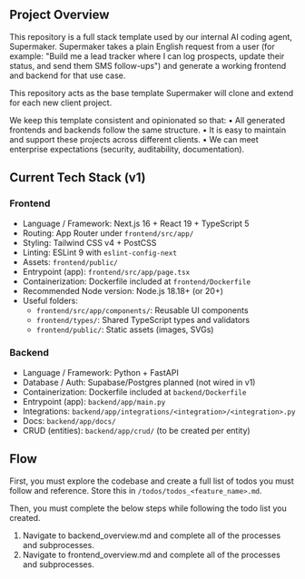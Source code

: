 ## Project Overview

This repository is a full stack template used by our internal AI coding agent, Supermaker. Supermaker takes a plain English request from a user (for example: "Build me a lead tracker where I can log prospects, update their status, and send them SMS follow-ups") and generate a working frontend and backend for that use case.

This repository acts as the base template Supermaker will clone and extend for each new client project.

We keep this template consistent and opinionated so that:
• All generated frontends and backends follow the same structure.
• It is easy to maintain and support these projects across different clients.
• We can meet enterprise expectations (security, auditability, documentation).

## Current Tech Stack (v1)

### Frontend

-   Language / Framework: Next.js 16 + React 19 + TypeScript 5
-   Routing: App Router under `frontend/src/app/`
-   Styling: Tailwind CSS v4 + PostCSS
-   Linting: ESLint 9 with `eslint-config-next`
-   Assets: `frontend/public/`
-   Entrypoint (app): `frontend/src/app/page.tsx`
-   Containerization: Dockerfile included at `frontend/Dockerfile`
-   Recommended Node version: Node.js 18.18+ (or 20+)
-   Useful folders:
    -   `frontend/src/app/components/`: Reusable UI components
    -   `frontend/types/`: Shared TypeScript types and validators
    -   `frontend/public/`: Static assets (images, SVGs)

### Backend

-   Language / Framework: Python + FastAPI
-   Database / Auth: Supabase/Postgres planned (not wired in v1)
-   Containerization: Dockerfile included at `backend/Dockerfile`
-   Entrypoint (app): `backend/app/main.py`
-   Integrations: `backend/app/integrations/<integration>/<integration>.py`
-   Docs: `backend/app/docs/`
-   CRUD (entities): `backend/app/crud/` (to be created per entity)

## Flow
First, you must explore the codebase and create a full list of todos you must follow and reference. Store this in `/todos/todos_<feature_name>.md`. 

Then, you must complete the below steps while following the todo list you created.

1. Navigate to backend_overview.md and complete all of the processes and subprocesses.
2. Navigate to frontend_overview.md and complete all of the processes and subprocesses.

